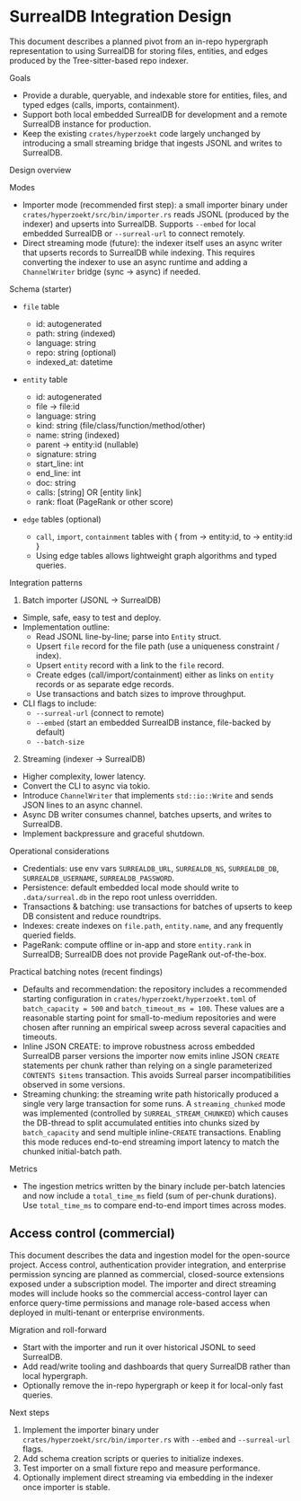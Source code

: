 # SurrealDB Integration Design

This document describes a planned pivot from an in-repo hypergraph representation to using SurrealDB for storing files, entities, and edges produced by the Tree-sitter-based repo indexer.

Goals
- Provide a durable, queryable, and indexable store for entities, files, and typed edges (calls, imports, containment).
- Support both local embedded SurrealDB for development and a remote SurrealDB instance for production.
 - Keep the existing `crates/hyperzoekt` code largely unchanged by introducing a small streaming bridge that ingests JSONL and writes to SurrealDB.

Design overview

Modes
- Importer mode (recommended first step): a small importer binary under `crates/hyperzoekt/src/bin/importer.rs` reads JSONL (produced by the indexer) and upserts into SurrealDB. Supports `--embed` for local embedded SurrealDB or `--surreal-url` to connect remotely.
- Direct streaming mode (future): the indexer itself uses an async writer that upserts records to SurrealDB while indexing. This requires converting the indexer to use an async runtime and adding a `ChannelWriter` bridge (sync -> async) if needed.

Schema (starter)
- `file` table
  - id: autogenerated
  - path: string (indexed)
  - language: string
  - repo: string (optional)
  - indexed_at: datetime

- `entity` table
  - id: autogenerated
  - file -> file:id
  - language: string
  - kind: string (file/class/function/method/other)
  - name: string (indexed)
  - parent -> entity:id (nullable)
  - signature: string
  - start_line: int
  - end_line: int
  - doc: string
  - calls: [string] OR [entity link]
  - rank: float (PageRank or other score)

- `edge` tables (optional)
  - `call`, `import`, `containment` tables with { from -> entity:id, to -> entity:id }
  - Using edge tables allows lightweight graph algorithms and typed queries.

Integration patterns

1) Batch importer (JSONL -> SurrealDB)
- Simple, safe, easy to test and deploy.
- Implementation outline:
  - Read JSONL line-by-line; parse into `Entity` struct.
  - Upsert `file` record for the file path (use a uniqueness constraint / index).
  - Upsert `entity` record with a link to the `file` record.
  - Create edges (call/import/containment) either as links on `entity` records or as separate edge records.
  - Use transactions and batch sizes to improve throughput.
- CLI flags to include:
  - `--surreal-url` (connect to remote)
  - `--embed` (start an embedded SurrealDB instance, file-backed by default)
  - `--batch-size`

2) Streaming (indexer -> SurrealDB)
- Higher complexity, lower latency.
- Convert the CLI to async via tokio.
- Introduce `ChannelWriter` that implements `std::io::Write` and sends JSON lines to an async channel.
- Async DB writer consumes channel, batches upserts, and writes to SurrealDB.
- Implement backpressure and graceful shutdown.

Operational considerations
- Credentials: use env vars `SURREALDB_URL`, `SURREALDB_NS`, `SURREALDB_DB`, `SURREALDB_USERNAME`, `SURREALDB_PASSWORD`.
- Persistence: default embedded local mode should write to `.data/surreal.db` in the repo root unless overridden.
- Transactions & batching: use transactions for batches of upserts to keep DB consistent and reduce roundtrips.
- Indexes: create indexes on `file.path`, `entity.name`, and any frequently queried fields.
- PageRank: compute offline or in-app and store `entity.rank` in SurrealDB; SurrealDB does not provide PageRank out-of-the-box.

Practical batching notes (recent findings)

- Defaults and recommendation: the repository includes a recommended starting configuration in `crates/hyperzoekt/hyperzoekt.toml` of `batch_capacity = 500` and `batch_timeout_ms = 100`. These values are a reasonable starting point for small-to-medium repositories and were chosen after running an empirical sweep across several capacities and timeouts.
- Inline JSON CREATE: to improve robustness across embedded SurrealDB parser versions the importer now emits inline JSON `CREATE` statements per chunk rather than relying on a single parameterized `CONTENTS $items` transaction. This avoids Surreal parser incompatibilities observed in some versions.
- Streaming chunking: the streaming write path historically produced a single very large transaction for some runs. A `streaming_chunked` mode was implemented (controlled by `SURREAL_STREAM_CHUNKED`) which causes the DB-thread to split accumulated entities into chunks sized by `batch_capacity` and send multiple inline-`CREATE` transactions. Enabling this mode reduces end-to-end streaming import latency to match the chunked initial-batch path.

Metrics

- The ingestion metrics written by the binary include per-batch latencies and now include a `total_time_ms` field (sum of per-chunk durations). Use `total_time_ms` to compare end-to-end import times across modes.


Access control (commercial)
---------------------------
This document describes the data and ingestion model for the open-source project. Access
control, authentication provider integration, and enterprise permission syncing are planned
as commercial, closed-source extensions exposed under a subscription model. The importer
and direct streaming modes will include hooks so the commercial access-control layer can
enforce query-time permissions and manage role-based access when deployed in multi-tenant
or enterprise environments.

Migration and roll-forward
- Start with the importer and run it over historical JSONL to seed SurrealDB.
- Add read/write tooling and dashboards that query SurrealDB rather than local hypergraph.
- Optionally remove the in-repo hypergraph or keep it for local-only fast queries.

Next steps
1. Implement the importer binary under `crates/hyperzoekt/src/bin/importer.rs` with `--embed` and `--surreal-url` flags.
2. Add schema creation scripts or queries to initialize indexes.
3. Test importer on a small fixture repo and measure performance.
4. Optionally implement direct streaming via embedding in the indexer once importer is stable.



